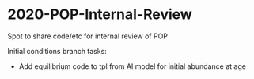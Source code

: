# 2020-POP-Internal-Review
Spot to share code/etc for internal review of POP

Initial conditions branch tasks:
- Add equilibrium code to tpl from AI model for initial abundance at age
